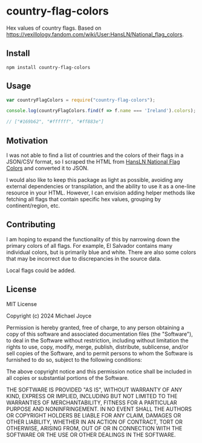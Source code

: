 # country-flag-colors

Hex values of country flags. Based on https://vexillology.fandom.com/wiki/User:HansLN/National_flag_colors.

## Install

`npm install country-flag-colors`

## Usage

```js
var countryFlagColors = require("country-flag-colors");

console.log(countryFlagColors.find(f => f.name === 'Ireland').colors);

// ["#169b62", "#ffffff", "#ff883e"]
```

## Motivation

I was not able to find a list of countries and the colors of their flags in a JSON/CSV format, so I scraped the HTML from [HansLN National Flag Colors](https://vexillology.fandom.com/wiki/User:HansLN/National_flag_colors) and converted it to JSON.

I would also like to keep this package as light as possible, avoiding any external dependencies or transpilation, and the ability to use it as a one-line resource in your HTML. However,
I can envision adding helper methods like fetching all flags that contain specific hex values, grouping by continent/region, etc.

## Contributing

I am hoping to expand the functionality of this by narrowing down the primary colors of all flags. For example, El Salvador contains many individual
colors, but is primarily blue and white. There are also some colors that may be incorrect due to discrepancies in the source data.

Local flags could be added.

## License

MIT License

Copyright (c) 2024 Michael Joyce

Permission is hereby granted, free of charge, to any person obtaining a copy
of this software and associated documentation files (the "Software"), to deal
in the Software without restriction, including without limitation the rights
to use, copy, modify, merge, publish, distribute, sublicense, and/or sell
copies of the Software, and to permit persons to whom the Software is
furnished to do so, subject to the following conditions:

The above copyright notice and this permission notice shall be included in all
copies or substantial portions of the Software.

THE SOFTWARE IS PROVIDED "AS IS", WITHOUT WARRANTY OF ANY KIND, EXPRESS OR
IMPLIED, INCLUDING BUT NOT LIMITED TO THE WARRANTIES OF MERCHANTABILITY,
FITNESS FOR A PARTICULAR PURPOSE AND NONINFRINGEMENT. IN NO EVENT SHALL THE
AUTHORS OR COPYRIGHT HOLDERS BE LIABLE FOR ANY CLAIM, DAMAGES OR OTHER
LIABILITY, WHETHER IN AN ACTION OF CONTRACT, TORT OR OTHERWISE, ARISING FROM,
OUT OF OR IN CONNECTION WITH THE SOFTWARE OR THE USE OR OTHER DEALINGS IN THE
SOFTWARE.
